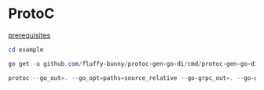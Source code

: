 # ProtoC  

[prerequisites](https://grpc.io/docs/languages/go/quickstart/#prerequisites)  

```powershell
cd example

go get -u github.com/fluffy-bunny/protoc-gen-go-di/cmd/protoc-gen-go-di

protoc --go_out=. --go_opt=paths=source_relative --go-grpc_out=. --go-grpc_opt=paths=source_relative --go-di_out=. --go-di_opt=paths=source_relative internal\grpcContracts\helloworld\helloworld.proto
```
